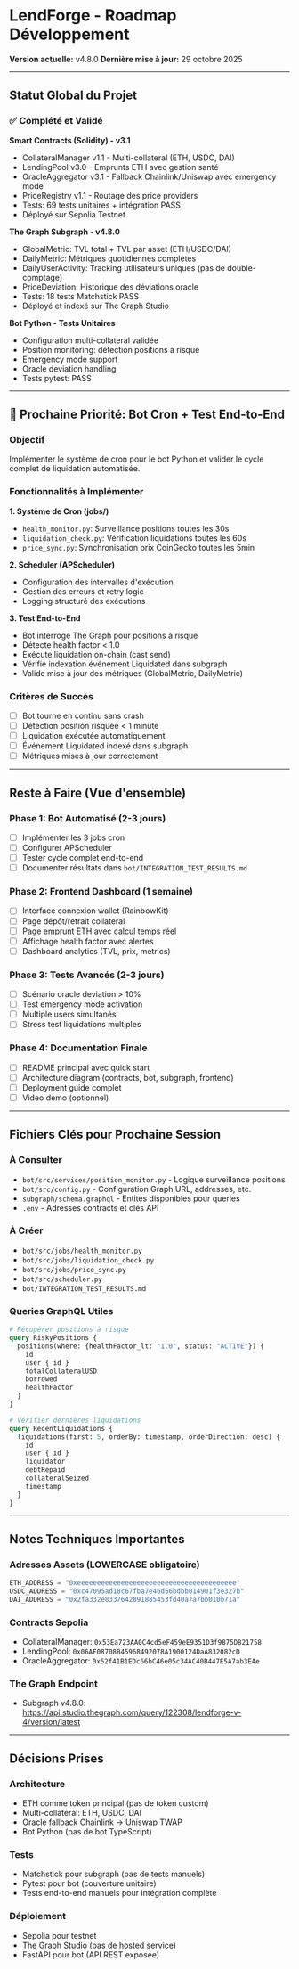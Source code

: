 # LendForge - Roadmap Développement

**Version actuelle:** v4.8.0
**Dernière mise à jour:** 29 octobre 2025

---

## Statut Global du Projet

### ✅ Complété et Validé

**Smart Contracts (Solidity) - v3.1**
- CollateralManager v1.1 - Multi-collateral (ETH, USDC, DAI)
- LendingPool v3.0 - Emprunts ETH avec gestion santé
- OracleAggregator v3.1 - Fallback Chainlink/Uniswap avec emergency mode
- PriceRegistry v1.1 - Routage des price providers
- Tests: 69 tests unitaires + intégration PASS
- Déployé sur Sepolia Testnet

**The Graph Subgraph - v4.8.0**
- GlobalMetric: TVL total + TVL par asset (ETH/USDC/DAI)
- DailyMetric: Métriques quotidiennes complètes
- DailyUserActivity: Tracking utilisateurs uniques (pas de double-comptage)
- PriceDeviation: Historique des déviations oracle
- Tests: 18 tests Matchstick PASS
- Déployé et indexé sur The Graph Studio

**Bot Python - Tests Unitaires**
- Configuration multi-collateral validée
- Position monitoring: détection positions à risque
- Emergency mode support
- Oracle deviation handling
- Tests pytest: PASS

---

## 🎯 Prochaine Priorité: Bot Cron + Test End-to-End

### Objectif
Implémenter le système de cron pour le bot Python et valider le cycle complet de liquidation automatisée.

### Fonctionnalités à Implémenter

**1. Système de Cron (jobs/)**
- `health_monitor.py`: Surveillance positions toutes les 30s
- `liquidation_check.py`: Vérification liquidations toutes les 60s
- `price_sync.py`: Synchronisation prix CoinGecko toutes les 5min

**2. Scheduler (APScheduler)**
- Configuration des intervalles d'exécution
- Gestion des erreurs et retry logic
- Logging structuré des exécutions

**3. Test End-to-End**
- Bot interroge The Graph pour positions à risque
- Détecte health factor < 1.0
- Exécute liquidation on-chain (cast send)
- Vérifie indexation événement Liquidated dans subgraph
- Valide mise à jour des métriques (GlobalMetric, DailyMetric)

### Critères de Succès
- [ ] Bot tourne en continu sans crash
- [ ] Détection position risquée < 1 minute
- [ ] Liquidation exécutée automatiquement
- [ ] Événement Liquidated indexé dans subgraph
- [ ] Métriques mises à jour correctement

---

## Reste à Faire (Vue d'ensemble)

### Phase 1: Bot Automatisé (2-3 jours)
- [ ] Implémenter les 3 jobs cron
- [ ] Configurer APScheduler
- [ ] Tester cycle complet end-to-end
- [ ] Documenter résultats dans `bot/INTEGRATION_TEST_RESULTS.md`

### Phase 2: Frontend Dashboard (1 semaine)
- [ ] Interface connexion wallet (RainbowKit)
- [ ] Page dépôt/retrait collateral
- [ ] Page emprunt ETH avec calcul temps réel
- [ ] Affichage health factor avec alertes
- [ ] Dashboard analytics (TVL, prix, metrics)

### Phase 3: Tests Avancés (2-3 jours)
- [ ] Scénario oracle deviation > 10%
- [ ] Test emergency mode activation
- [ ] Multiple users simultanés
- [ ] Stress test liquidations multiples

### Phase 4: Documentation Finale
- [ ] README principal avec quick start
- [ ] Architecture diagram (contracts, bot, subgraph, frontend)
- [ ] Deployment guide complet
- [ ] Video demo (optionnel)

---

## Fichiers Clés pour Prochaine Session

### À Consulter
- `bot/src/services/position_monitor.py` - Logique surveillance positions
- `bot/src/config.py` - Configuration Graph URL, addresses, etc.
- `subgraph/schema.graphql` - Entités disponibles pour queries
- `.env` - Adresses contracts et clés API

### À Créer
- `bot/src/jobs/health_monitor.py`
- `bot/src/jobs/liquidation_check.py`
- `bot/src/jobs/price_sync.py`
- `bot/src/scheduler.py`
- `bot/INTEGRATION_TEST_RESULTS.md`

### Queries GraphQL Utiles
```graphql
# Récupérer positions à risque
query RiskyPositions {
  positions(where: {healthFactor_lt: "1.0", status: "ACTIVE"}) {
    id
    user { id }
    totalCollateralUSD
    borrowed
    healthFactor
  }
}

# Vérifier dernières liquidations
query RecentLiquidations {
  liquidations(first: 5, orderBy: timestamp, orderDirection: desc) {
    id
    user { id }
    liquidator
    debtRepaid
    collateralSeized
    timestamp
  }
}
```

---

## Notes Techniques Importantes

### Adresses Assets (LOWERCASE obligatoire)
```python
ETH_ADDRESS = "0xeeeeeeeeeeeeeeeeeeeeeeeeeeeeeeeeeeeeeeee"
USDC_ADDRESS = "0xc47095ad18c67fba7e46d56bdbb014901f3e327b"
DAI_ADDRESS = "0x2fa332e8337642891885453fd40a7a7bb010b71a"
```

### Contracts Sepolia
- CollateralManager: `0x53Ea723AA0C4cd5eF459eE9351D3f9875D821758`
- LendingPool: `0x06AF08708B45968492078A1900124DaA832082cD`
- OracleAggregator: `0x62f41B1EDc66bC46e05c34AC40B447E5A7ab3EAe`

### The Graph Endpoint
- Subgraph v4.8.0: https://api.studio.thegraph.com/query/122308/lendforge-v-4/version/latest

---

## Décisions Prises

### Architecture
- ETH comme token principal (pas de token custom)
- Multi-collateral: ETH, USDC, DAI
- Oracle fallback Chainlink → Uniswap TWAP
- Bot Python (pas de bot TypeScript)

### Tests
- Matchstick pour subgraph (pas de tests manuels)
- Pytest pour bot (couverture unitaire)
- Tests end-to-end manuels pour intégration complète

### Déploiement
- Sepolia pour testnet
- The Graph Studio (pas de hosted service)
- FastAPI pour bot (API REST exposée)
